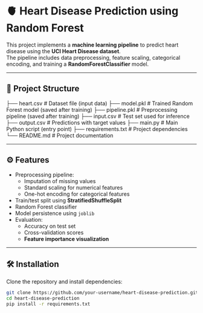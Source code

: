 # 🫀 Heart Disease Prediction using Random Forest

This project implements a **machine learning pipeline** to predict heart disease using the **UCI Heart Disease dataset**.  
The pipeline includes data preprocessing, feature scaling, categorical encoding, and training a **RandomForestClassifier** model.

---

## 📂 Project Structure

├── heart.csv         # Dataset file (input data)
├── model.pkl         # Trained Random Forest model (saved after training)
├── pipeline.pkl      # Preprocessing pipeline (saved after training)
├── input.csv         # Test set used for inference
├── output.csv        # Predictions with target values
├── main.py           # Main Python script (entry point)
├── requirements.txt  # Project dependencies
└── README.md         # Project documentation






---

## ⚙️ Features

- Preprocessing pipeline:
  - Imputation of missing values
  - Standard scaling for numerical features
  - One-hot encoding for categorical features
- Train/test split using **StratifiedShuffleSplit**
- Random Forest classifier
- Model persistence using `joblib`
- Evaluation:
  - Accuracy on test set
  - Cross-validation scores
  - **Feature importance visualization**

---

## 🛠️ Installation

Clone the repository and install dependencies:

```bash
git clone https://github.com/your-username/heart-disease-prediction.git
cd heart-disease-prediction
pip install -r requirements.txt
